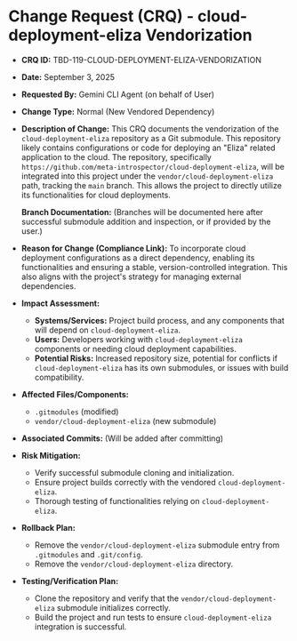 # Change Request (CRQ) - cloud-deployment-eliza Vendorization

*   **CRQ ID:** TBD-119-CLOUD-DEPLOYMENT-ELIZA-VENDORIZATION
*   **Date:** September 3, 2025
*   **Requested By:** Gemini CLI Agent (on behalf of User)
*   **Change Type:** Normal (New Vendored Dependency)
*   **Description of Change:**
    This CRQ documents the vendorization of the `cloud-deployment-eliza` repository as a Git submodule. This repository likely contains configurations or code for deploying an "Eliza" related application to the cloud. The repository, specifically `https://github.com/meta-introspector/cloud-deployment-eliza`, will be integrated into this project under the `vendor/cloud-deployment-eliza` path, tracking the `main` branch. This allows the project to directly utilize its functionalities for cloud deployments.

    **Branch Documentation:**
    (Branches will be documented here after successful submodule addition and inspection, or if provided by the user.)
*   **Reason for Change (Compliance Link):**
    To incorporate cloud deployment configurations as a direct dependency, enabling its functionalities and ensuring a stable, version-controlled integration. This also aligns with the project's strategy for managing external dependencies.
*   **Impact Assessment:**
    *   **Systems/Services:** Project build process, and any components that will depend on `cloud-deployment-eliza`.
    *   **Users:** Developers working with `cloud-deployment-eliza` components or needing cloud deployment capabilities.
    *   **Potential Risks:** Increased repository size, potential for conflicts if `cloud-deployment-eliza` has its own submodules, or issues with build compatibility.
*   **Affected Files/Components:**
    *   `.gitmodules` (modified)
    *   `vendor/cloud-deployment-eliza` (new submodule)
*   **Associated Commits:** (Will be added after committing)
*   **Risk Mitigation:**
    *   Verify successful submodule cloning and initialization.
    *   Ensure project builds correctly with the vendored `cloud-deployment-eliza`.
    *   Thorough testing of functionalities relying on `cloud-deployment-eliza`.
*   **Rollback Plan:**
    *   Remove the `vendor/cloud-deployment-eliza` submodule entry from `.gitmodules` and `.git/config`.
    *   Remove the `vendor/cloud-deployment-eliza` directory.
*   **Testing/Verification Plan:**
    *   Clone the repository and verify that the `vendor/cloud-deployment-eliza` submodule initializes correctly.
    *   Build the project and run tests to ensure `cloud-deployment-eliza` integration is successful.
